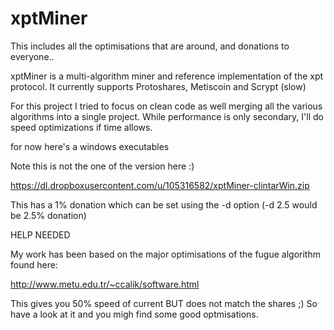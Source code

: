 xptMiner
========



This includes all the optimisations that are around, and donations to everyone.. 




xptMiner is a multi-algorithm miner and reference implementation of the xpt protocol. It currently supports Protoshares, Metiscoin and Scrypt (slow)

For this project I tried to focus on clean code as well merging all the various algorithms into a single project. While performance is only secondary, I'll do speed optimizations if time allows.


for now here's a windows executables


Note this is not the one of the version here :)

https://dl.dropboxusercontent.com/u/105316582/xptMiner-clintarWin.zip

This has a 1% donation which can be set using the -d option (-d 2.5 would be 2.5% donation)

HELP NEEDED 

My work has been based on the major optimisations of the fugue algorithm found here:

http://www.metu.edu.tr/~ccalik/software.html

This gives you  50% speed of current BUT does not match the shares ;) So have a look at it and you migh find some good optmisations.
